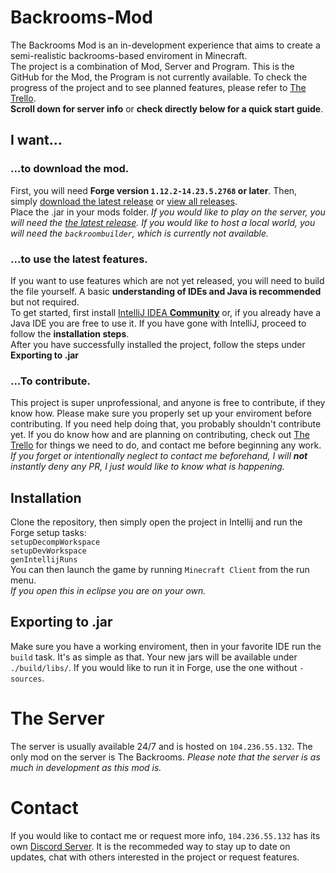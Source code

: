 # Backrooms-Mod
The Backrooms Mod is an in-development experience that aims to create a semi-realistic backrooms-based enviroment in Minecraft.\
The project is a combination of Mod, Server and Program. This is the GitHub for the Mod, the Program is not currently available. To check the progress of the project and to see planned features, please refer to [The Trello](https://trello.com/b/fGqeE8lz/backrooms-mod-i-guess).\
**Scroll down for server info** or **check directly below for a quick start guide**.
## I want...
### ...to download the mod.
First, you will need **Forge version `1.12.2-14.23.5.2768` or later**. Then, simply [download the latest release](https://github.com/kurmachu/Backrooms-Mod/releases/latest) or [view all releases](https://github.com/kurmachu/Backrooms-Mod/releases).\
Place the .jar in your mods folder. *If you would like to play on the server, you will need the [the latest release](https://github.com/kurmachu/Backrooms-Mod/releases/latest). If you would like to host a local world, you will need the `backroombuilder`, which is currently not available.*
### ...to use the latest features.
If you want to use features which are not yet released, you will need to build the file yourself. A basic **understanding of IDEs and Java is recommended** but not required.\
To get started, first install [IntelliJ IDEA **Community**](https://www.jetbrains.com/idea/download/) or, if you already have a Java IDE you are free to use it. If you have gone with IntelliJ, proceed to follow the **installation steps**.\
After you have successfully installed the project, follow the steps under **Exporting to .jar**
### ...To contribute.
This project is super unprofessional, and anyone is free to contribute, if they know how. Please make sure you properly set up your enviroment before contributing. If you need help doing that, you probably shouldn't contribute yet. If you do know how and are planning on contributing, check out [The Trello](https://trello.com/b/fGqeE8lz/backrooms-mod-i-guess) for things we need to do, and contact me before beginning any work. *If you forget or intentionally neglect to contact me beforehand, I will **not** instantly deny any PR, I just would like to know what is happening.*
## Installation
Clone the repository, then simply open the project in Intellij and run the Forge setup tasks:\
`setupDecompWorkspace`\
`setupDevWorkspace`\
`genIntellijRuns`\
You can then launch the game by running `Minecraft Client` from the run menu.\
*If you open this in eclipse you are on your own.*
## Exporting to .jar
Make sure you have a working enviroment, then in your favorite IDE run the `build` task. It's as simple as that. Your new jars will be available under `./build/libs/`. If you would like to run it in Forge, use the one without `-sources`.
# The Server
The server is usually available 24/7 and is hosted on `104.236.55.132`. The only mod on the server is The Backrooms. *Please note that the server is as much in development as this mod is.*
# Contact
If you would like to contact me or request more info, `104.236.55.132` has its own [Discord Server](). It is the recommeded way to stay up to date on updates, chat with others interested in the project or request features.